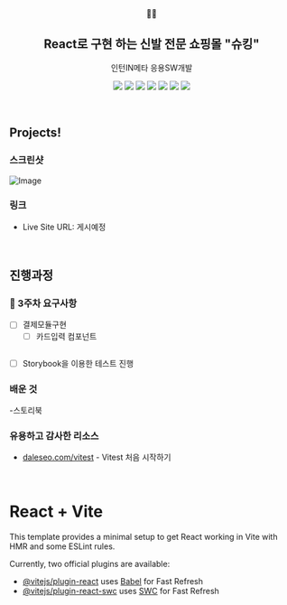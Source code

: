 <br/>
<p align="middle">
🥾🥾
</p>

<h2 align="middle">React로 구현 하는 신발 전문 쇼핑몰 "슈킹"</h2>
<p align="middle">인턴IN메타 응용SW개발</p>
<p align="middle">
  <img src="https://img.shields.io/badge/language-html-red.svg?style=flat-square"/>
  <img src="https://img.shields.io/badge/language-css-blue.svg?style=flat-square"/>
  <img src="https://img.shields.io/badge/language-js-yellow.svg?style=flat-square"/>
  <img src="https://img.shields.io/badge/UI library-React-61DAFB.svg?style=flat-square"/>
  <img src="https://img.shields.io/badge/build tool-Vite-646CFF.svg?style=flat-square"/>
  <img src="https://img.shields.io/badge/test framework-Vitest-green.svg?style=flat-square"/>
  <img src="https://img.shields.io/badge/UI tool-Storybook-FF4785.svg?style=flat-square"/>
  </a>
</p>
<br/>

##  Projects!

### 스크린샷

![Image](https://github.com/user-attachments/assets/3a5f7359-a2fc-4635-82c1-89ba0bcd35c5)

### 링크

- Live Site URL: 게시예정

</br>

## 진행과정


### 🚩 3주차 요구사항

- [ ] 결제모듈구현
  - [ ] 카드입력 컴포넌트

```js

```
- [ ] Storybook을 이용한 테스트 진행

### 배운 것

-스토리북

### 유용하고 감사한 리소스

- [daleseo.com/vitest](https://www.daleseo.com/vitest/) - Vitest 처음 시작하기


<br/>

# React + Vite

This template provides a minimal setup to get React working in Vite with HMR and some ESLint rules.

Currently, two official plugins are available:

- [@vitejs/plugin-react](https://github.com/vitejs/vite-plugin-react/blob/main/packages/plugin-react/README.md) uses [Babel](https://babeljs.io/) for Fast Refresh
- [@vitejs/plugin-react-swc](https://github.com/vitejs/vite-plugin-react-swc) uses [SWC](https://swc.rs/) for Fast Refresh
